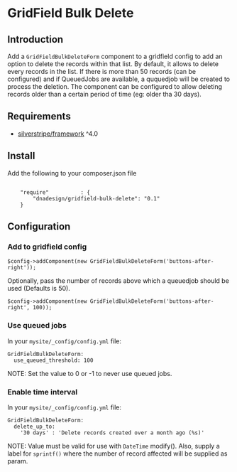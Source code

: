 # GridField Bulk Delete

## Introduction

Add a `GridFieldBulkDeleteForm` component to a gridfield config to add an option to delete the records within that list.
By default, it allows to delete every records in the list.
If there is more than 50 records (can be configured) and if QueuedJobs are available, a ququedjob will be created to process the deletion.
The component can be configured to allow deleting records older than a certain period of time (eg: older tha 30 days). 

## Requirements
* [silverstripe/framework](https://github.com/silverstripe/framework) ^4.0

## Install
Add the following to your composer.json file

```

    "require"          : {
		"dnadesign/gridfield-bulk-delete": "0.1"
	}

```

## Configuration

### Add to gridfield config

	$config->addComponent(new GridFieldBulkDeleteForm('buttons-after-right'));

Optionally, pass the number of records above which a queuedjob should be used (Defaults is 50).

	$config->addComponent(new GridFieldBulkDeleteForm('buttons-after-right', 100));

### Use queued jobs

In your `mysite/_config/config.yml` file:

	GridFieldBulkDeleteForm:
	  use_queued_threshold: 100

NOTE: Set the value to 0 or -1 to never use queued jobs.

### Enable time interval

In your `mysite/_config/config.yml` file:

	GridFieldBulkDeleteForm:
	  delete_up_to:
	    '30 days' : 'Delete records created over a month ago (%s)'

NOTE: Value must be valid for use with `DateTime` modify().
Also, supply a label for `sprintf()` where the number of record affected will be supplied as param.